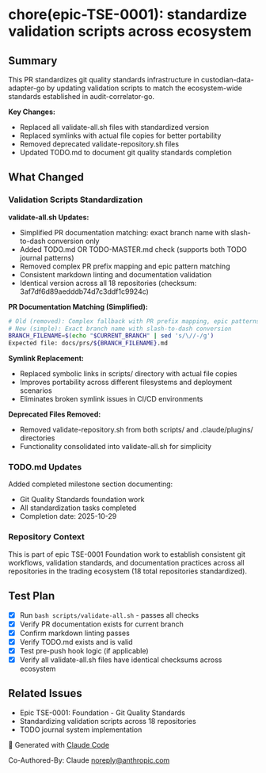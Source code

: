 # chore(epic-TSE-0001): standardize validation scripts across ecosystem

## Summary

This PR standardizes git quality standards infrastructure in custodian-data-adapter-go by updating validation scripts to match the ecosystem-wide standards established in audit-correlator-go.

**Key Changes:**
- Replaced all validate-all.sh files with standardized version
- Replaced symlinks with actual file copies for better portability
- Removed deprecated validate-repository.sh files
- Updated TODO.md to document git quality standards completion

## What Changed

### Validation Scripts Standardization

**validate-all.sh Updates:**
- Simplified PR documentation matching: exact branch name with slash-to-dash conversion only
- Added TODO.md OR TODO-MASTER.md check (supports both TODO journal patterns)
- Removed complex PR prefix mapping and epic pattern matching
- Consistent markdown linting and documentation validation
- Identical version across all 18 repositories (checksum: 3af7df6d89aedddb74d7c3ddf1c9924c)

**PR Documentation Matching (Simplified):**
```bash
# Old (removed): Complex fallback with PR prefix mapping, epic patterns, manual selection
# New (simple): Exact branch name with slash-to-dash conversion
BRANCH_FILENAME=$(echo "$CURRENT_BRANCH" | sed 's/\//-/g')
Expected file: docs/prs/${BRANCH_FILENAME}.md
```

**Symlink Replacement:**
- Replaced symbolic links in scripts/ directory with actual file copies
- Improves portability across different filesystems and deployment scenarios
- Eliminates broken symlink issues in CI/CD environments

**Deprecated Files Removed:**
- Removed validate-repository.sh from both scripts/ and .claude/plugins/ directories
- Functionality consolidated into validate-all.sh for simplicity

### TODO.md Updates

Added completed milestone section documenting:
- Git Quality Standards foundation work
- All standardization tasks completed
- Completion date: 2025-10-29

### Repository Context

This is part of epic TSE-0001 Foundation work to establish consistent git workflows, validation standards, and documentation practices across all repositories in the trading ecosystem (18 total repositories standardized).

## Test Plan

- [x] Run `bash scripts/validate-all.sh` - passes all checks
- [x] Verify PR documentation exists for current branch
- [x] Confirm markdown linting passes
- [x] Verify TODO.md exists and is valid
- [x] Test pre-push hook logic (if applicable)
- [x] Verify all validate-all.sh files have identical checksums across ecosystem

## Related Issues

- Epic TSE-0001: Foundation - Git Quality Standards
- Standardizing validation scripts across 18 repositories
- TODO journal system implementation

🤖 Generated with [Claude Code](https://claude.com/claude-code)

Co-Authored-By: Claude <noreply@anthropic.com>
